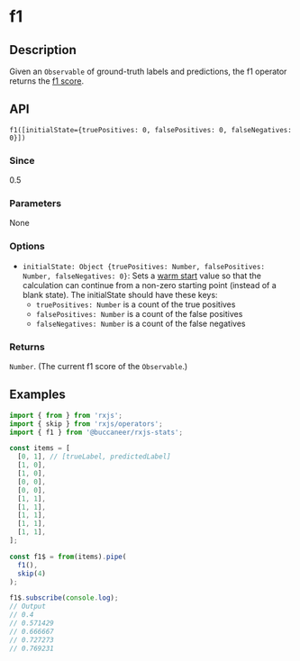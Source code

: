 # f1

## Description

Given an `Observable` of ground-truth labels and predictions, the f1 operator returns the [f1 score](https://en.wikipedia.org/wiki/F1_score).

## API
```
f1([initialState={truePositives: 0, falsePositives: 0, falseNegatives: 0}])
```

### Since
0.5

### Parameters
None

### Options
* `initialState: Object {truePositives: Number, falsePositives: Number, falseNegatives: 0}`: Sets a [warm start](https://app.gitbook.com/@brianbuccaneer/s/rxjs-stats/guides/warm-start) value so that the calculation can continue from a non-zero starting point (instead of a blank state). The initialState should have these keys:
  * `truePositives: Number` is a count of the true positives
  * `falsePositives: Number` is a count of the false positives
  * `falseNegatives: Number` is a count of the false negatives

### Returns
`Number`. (The current f1 score of the `Observable`.)

## Examples

```javascript
import { from } from 'rxjs';
import { skip } from 'rxjs/operators';
import { f1 } from '@buccaneer/rxjs-stats';

const items = [
  [0, 1], // [trueLabel, predictedLabel]
  [1, 0],
  [1, 0],
  [0, 0],
  [0, 0],
  [1, 1],
  [1, 1],
  [1, 1],
  [1, 1],
  [1, 1],
];

const f1$ = from(items).pipe(
  f1(),
  skip(4)
);

f1$.subscribe(console.log);
// Output
// 0.4
// 0.571429
// 0.666667
// 0.727273
// 0.769231
```

